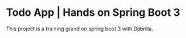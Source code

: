 # Todo App | Hands on Spring Boot 3

This project is a training grand on spring boot 3 with Djibrilla.